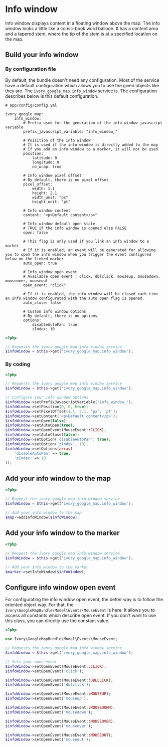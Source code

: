 # Info window

Info window displays content in a floating window above the map.
The info window looks a little like a comic-book word balloon.
It has a content area and a tapered stem, where the tip of the stem is at a specified location on the map.

## Build your info window

### By configuration file

By default, the bundle doesn't need any configuration. Most of the service have a default configuration which allows you to use the given objects like they are.
The ``ivory_google_map.info_window`` service is. The configuration describes below is this default configuration.

```
# app/config/config.yml

ivory_google_map:
    info_window:
        # Prefix used for the generation of the info window javascript variable
        prefix_javascript_variable: "info_window_"

        # Poisition of the info window
        # It is used if the info window is directly added to the map
        # If you add an info window to a marker, it will not be used
        position:
            latitude: 0
            longitude: 0
            no_wrap: true

        # Info window pixel offset
        # By default, there is no pixel offset
        pixel_offset:
            width: 1.1
            height: 2.1
            width_unit: "px"
            height_unit: "pt"

        # Info window content
        content: "<p>Default content</p>"

        # Info window default open state
        # TRUE if the info window is opened else FALSE
        open: false

        # This flag is only used if you link an info window to a marker
        # If it is enabled, an event will be generated for allowing you to open the info window when you trigger the event configured below on the linked marker
        auto_open: true

        # Info window open event
        # Available open event : click, dblclick, mouseup, mousedown, mouseover, mouseout
        open_event: "click"

        # If it is enabled, the info window will be closed each time an info window configurated with the auto open flag is opened.
        auto_close: false

        # Custom info window options
        # By default, there is no options
        options:
            disableAutoPan: true
            zIndex: 10
```

``` php
<?php

// Requests the ivory google map info window service
$infoWindow = $this->get('ivory_google_map.info_window');
```

### By coding

``` php
<?php

// Requests the ivory google map info window service
$infoWindow = $this->get('ivory_google_map.info_window');

// Configure your info window options
$infoWindow->setPrefixJavascriptVariable('info_window_');
$infoWindow->setPosition(0, 0, true);
$infoWindow->setPixelOffset(1.1, 2.1, 'px', 'pt');
$infoWindow->setContent('<p>Default content</p>');
$infoWindow->setOpen(false);
$infoWindow->setAutoOpen(true);
$infoWindow->setOpenEvent(MouseEvent::CLICK);
$infoWindow->setAutoClose(false);
$infoWindow->setOption('disableAutoPan', true);
$infoWindow->setOption('zIndex', 10);
$infoWindow->setOptions(array(
    'disableAutoPan' => true,
    'zIndex' => 10
));
```

## Add your info window to the map

``` php
<?php

// Request the ivory google map info window service
$infoWindow = $this->get('ivory_google_map.info_window');

// Add your info window to the map
$map->addInfoWindow($infoWindow);
```

## Add your info window to the marker

``` php
<?php

// Request the ivory google map info window service
$infoWindow = $this->get('ivory_google_map.info_window');

// Add your info window to the marker
$marker->setInfoWindow($infoWindow);
```

## Configure info window open event

For configurating the info window open event, the better way is to follow the oriented object way. For that, the ``Ivory\GoogleMapBundle\Model\Events\MouseEvent`` is here.
It allows you to access all constants which describe open event. If you don't want to use this class, you can directly use the constant value.

``` php
<?php

use Ivory\GoogleMapBundle\Model\Events\MouseEvent;

// Requests the ivory google map info window service
$infoWindow = $this->get('ivory_google_map.info_window');

// Sets your open event
$infoWindow->setOpenEvent(MouseEvent::CLICK);
$infoWindow->setOpenEvent('click');

$infoWindow->setOpenEvent(MouseEvent::DBLCLICK);
$infoWindow->setOpenEvent('dblclick');

$infoWindow->setOpenEvent(MouseEvent::MOUSEUP);
$infoWindow->setOpenEvent('mouseup');

$infoWindow->setOpenEvent(MouseEvent::MOUSEDOWN);
$infoWindow->setOpenEvent('mousedown');

$infoWindow->setOpenEvent(MouseEvent::MOUSEOVER);
$infoWindow->setOpenEvent('mouseover');

$infoWindow->setOpenEvent(MouseEvent::MOUSEOUT);
$infoWindow->setOpenEvent('mouseout');
```
